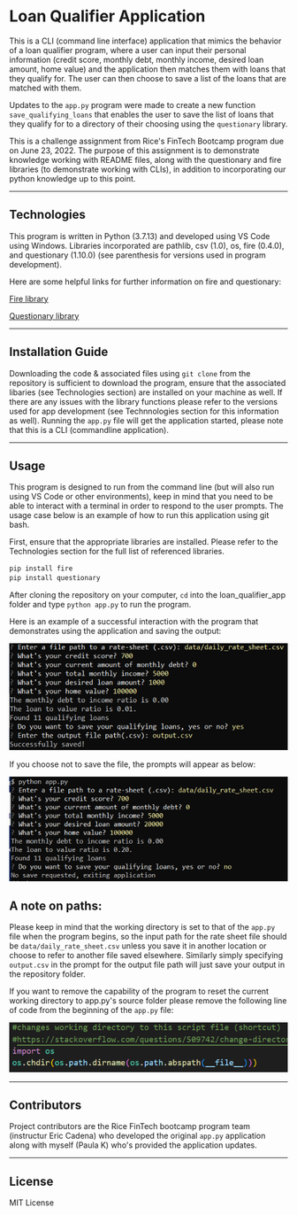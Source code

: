 # Loan Qualifier Application

This is a CLI (command line interface) application that mimics the behavior of a loan qualifier program, where a user can input their personal information (credit score, monthly debt, monthly income, desired loan amount, home value) and the application then matches them with loans that they qualify for. The user can then choose to save a list of the loans that are matched with them. 

Updates to the `app.py` program were made to create a new function `save_qualifying_loans` that enables the user to save the list of loans that they qualify for to a directory of their choosing using the `questionary` library. 

This is a challenge assignment from Rice's FinTech Bootcamp program due on June 23, 2022. The purpose of this assignment is to demonstrate knowledge working with README files, along with the questionary and fire libraries (to demonstrate working with CLIs), in addition to incorporating our python knowledge up to this point.

---

## Technologies

This program is written in Python (3.7.13) and developed using VS Code using Windows. Libraries incorporated are pathlib, csv (1.0), os, fire (0.4.0), and questionary (1.10.0) (see parenthesis for versions used in program development).  

Here are some helpful links for further information on fire and questionary: 

[Fire library](https://github.com/google/python-fire)

[Questionary library](https://pypi.org/project/questionary/)

---

## Installation Guide

Downloading the code & associated files using `git clone` from the repository is sufficient to download the program, ensure that the associated libaries (see Technologies section) are installed on your machine as well. If there are any issues with the library functions please refer to the versions used for app development (see Technnologies section for this information as well).  Running the `app.py` file will get the application started, please note that this is a CLI (commandline application).  

---

## Usage

This program is designed to run from the command line (but will also run using VS Code or other environments), keep in mind that you need to be able to interact with a terminal in order to respond to the user prompts. The usage case below is an example of how to run this application using git bash. 

First, ensure that the appropriate libraries are installed. Please refer to the Technologies section for the full list of referenced libraries. 

```python
pip install fire
pip install questionary
```

After cloning the repository on your computer, `cd` into the loan_qualifier_app folder and type `python app.py` to run the program. 

Here is an example of a successful interaction with the program that demonstrates using the application and saving the output: 

![image](images/ex_save.PNG)

If you choose not to save the file, the prompts will appear as below: 

![image](images/ex_no_save.PNG)


## A note on paths:

Please keep in mind that the working directory is set to that of the `app.py` file when the program begins, so the input path for the rate sheet file should  be `data/daily_rate_sheet.csv` unless you save it in another location or choose to refer to another file saved elsewhere. Similarly simply specifying `output.csv` in the prompt for the output file path will just save your output in the repository folder. 

If you want to remove the capability of the program to reset the current working directory to app.py's source folder please remove the following line of code from the beginning of the `app.py` file: 

![image](images/update_pwd.PNG)

---

## Contributors

Project contributors are the Rice FinTech bootcamp program team (instructur Eric Cadena) who developed the original `app.py` application along with myself (Paula K) who's provided the application updates. 

---

## License

MIT License
